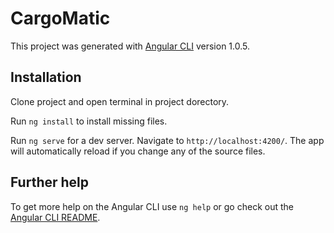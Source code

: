 # CargoMatic

This project was generated with [Angular CLI](https://github.com/angular/angular-cli) version 1.0.5.

## Installation

Clone project and open terminal in project dorectory.

Run `ng install` to install missing files.

Run `ng serve` for a dev server. Navigate to `http://localhost:4200/`. The app will automatically reload if you change any of the source files.

## Further help

To get more help on the Angular CLI use `ng help` or go check out the [Angular CLI README](https://github.com/angular/angular-cli/blob/master/README.md).
